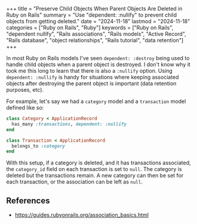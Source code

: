 +++
title = "Preserve Child Objects When Parent Objects Are Deleted in Ruby on Rails"
summary = "Use \"dependent: :nullify\" to prevent child objects from getting deleted."
date = "2024-11-18"
lastmod = "2024-11-18"
categories = ["Ruby on Rails", "Ruby"]
keywords = ["Ruby on Rails", "dependent nullify", "Rails associations", "Rails models", "Active Record", "Rails database", "object relationships", "Rails tutorial", "data retention"]
+++

In most Ruby on Rails models I've seen `dependent: :destroy` being used to handle child objects when a parent object is destroyed. I don't know why it took me this long to learn that there is also a `:nullify` option. Using `dependent: :nullify` is handy for situations where keeping associated objects after destroying the parent object is important (data retention purposes, etc).

For example, let's say we had a `category` model and a `transaction` model defined like so:

```ruby
class Category < ApplicationRecord
  has_many :transactions, dependent: :nullify
end

class Transaction < ApplicationRecord
  belongs_to :category
end
```

With this setup, if a category is deleted, and it has transactions associated, the `category_id` field on each transaction is set to `null`. The category is deleted but the transactions remain. A new category can then be set for each transaction, or the association can be left as `null`.

## References
- https://guides.rubyonrails.org/association_basics.html
